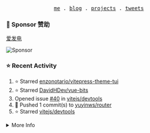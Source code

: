 <p align="center">
  <samp>
    <a href="https://yuy1n.io">me</a> .
    <a href="https://yuy1n.io/blog">blog</a> .
    <a href="https://yuy1n.io/projects">projects</a> .
    <a href="https://twitter.com/yuyinws">tweets</a>
  </samp>
</p>

### 💖 Sponsor 赞助

[爱发电](https://afdian.com/a/yuyinws)

![Sponsor](https://cdn.jsdelivr.net/gh/yuyinws/sponsors/sponsorkit/sponsors.svg)

### ⭐️ Recent Activity
<!--RECENT_ACTIVITY:start-->
1. ⭐️ Starred [enzonotario/vitepress-theme-tui](https://github.com/enzonotario/vitepress-theme-tui)<br>
2. ⭐️ Starred [DavidHDev/vue-bits](https://github.com/DavidHDev/vue-bits)<br>
3. Opened issue [#40](https://github.com/vitejs/devtools/issues/40) in [vitejs/devtools](https://github.com/vitejs/devtools)<br>
4. 💪 Pushed 1 commit(s) to [yuyinws/router](https://github.com/yuyinws/router)<br>
5. ⭐️ Starred [vitejs/devtools](https://github.com/vitejs/devtools)<br>
<!--RECENT_ACTIVITY:end-->

<details>
  <summary>
  More Info
  </summary>

[![wakatime](https://wakatime.com/badge/user/51143705-a99d-4e70-b101-fd9e1cb44e71.svg)](https://wakatime.com/@51143705-a99d-4e70-b101-fd9e1cb44e71)

<img src="https://cdn.jsdelivr.net/gh/yuyinws/yuyinws/gitmand.svg" />
<br />
<img src="https://card.yuy1n.io/card/76561198340841543/dark,bg-game-1850570" />
<br />
<img src="https://cdn.jsdelivr.net/gh/yuyinws/yuyinws/github-metrics.svg" />
</details>
